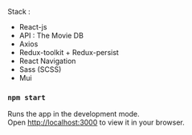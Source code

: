 
Stack : 
- React-js
- API : The Movie DB
- Axios
- Redux-toolkit + Redux-persist
- React Navigation
- Sass (SCSS)
- Mui



### `npm start`

Runs the app in the development mode.\
Open [http://localhost:3000](http://localhost:3000) to view it in your browser.
